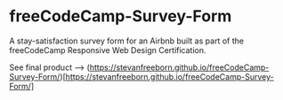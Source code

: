 # freeCodeCamp-Survey-Form
A stay-satisfaction survey form for an Airbnb built as part of the freeCodeCamp Responsive Web Design Certification.

See final product --> (https://stevanfreeborn.github.io/freeCodeCamp-Survey-Form/)[https://stevanfreeborn.github.io/freeCodeCamp-Survey-Form/]
